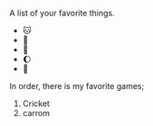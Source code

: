 A list of your favorite things.
- 🐱
- 🐶
- 🌇
- 🌔
- 📑

In order, there is my favorite games;
1. Cricket
2. carrom
